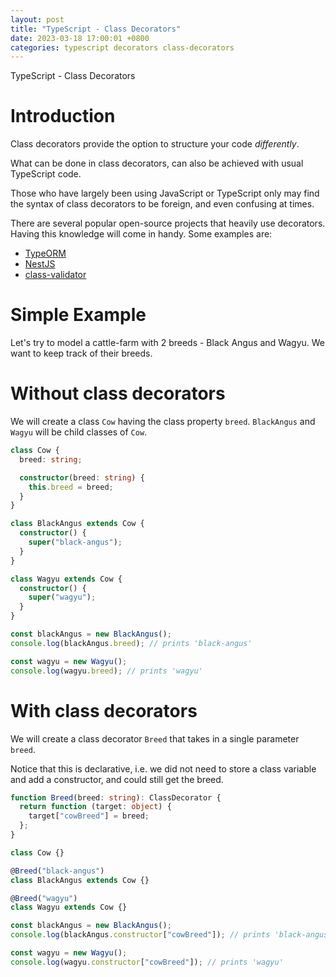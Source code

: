 ```yaml
---
layout: post
title: "TypeScript - Class Decorators"
date: 2023-03-18 17:00:01 +0800
categories: typescript decorators class-decorators
---
```


TypeScript - Class Decorators

# Introduction

Class decorators provide the option to structure your code _differently_.

What can be done in class decorators, can also be achieved with usual TypeScript code.

Those who have largely been using JavaScript or TypeScript only may find the syntax of class decorators to be foreign, and even confusing at times.

There are several popular open-source projects that heavily use decorators. Having this knowledge will come in handy. Some examples are:

- [TypeORM](https://github.com/typeorm/typeorm)
- [NestJS](https://github.com/nestjs/nest)
- [class-validator](https://github.com/typestack/class-validator)

# Simple Example

Let's try to model a cattle-farm with 2 breeds - Black Angus and Wagyu. We want to keep track of their breeds.

# Without class decorators

We will create a class `Cow` having the class property `breed`. `BlackAngus` and `Wagyu` will be child classes of `Cow`.

```typescript
class Cow {
  breed: string;

  constructor(breed: string) {
    this.breed = breed;
  }
}

class BlackAngus extends Cow {
  constructor() {
    super("black-angus");
  }
}

class Wagyu extends Cow {
  constructor() {
    super("wagyu");
  }
}

const blackAngus = new BlackAngus();
console.log(blackAngus.breed); // prints 'black-angus'

const wagyu = new Wagyu();
console.log(wagyu.breed); // prints 'wagyu'
```

# With class decorators

We will create a class decorator `Breed` that takes in a single parameter `breed`.

Notice that this is declarative, i.e. we did not need to store a class variable and add a constructor, and could still get the breed.

```typescript
function Breed(breed: string): ClassDecorator {
  return function (target: object) {
    target["cowBreed"] = breed;
  };
}

class Cow {}

@Breed("black-angus")
class BlackAngus extends Cow {}

@Breed("wagyu")
class Wagyu extends Cow {}

const blackAngus = new BlackAngus();
console.log(blackAngus.constructor["cowBreed"]); // prints 'black-angus'

const wagyu = new Wagyu();
console.log(wagyu.constructor["cowBreed"]); // prints 'wagyu'
```
